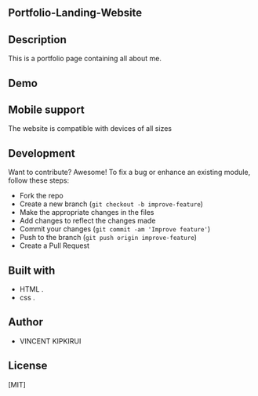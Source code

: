 ## Portfolio-Landing-Website
## Description
This is  a portfolio page containing all about me.
## Demo


## Mobile support
The  website is compatible with devices of all sizes 
## Development
Want to contribute? Awesome!
To fix a bug or enhance an existing module, follow these steps:
- Fork the repo
- Create a new branch (`git checkout -b improve-feature`)
- Make the appropriate changes in the files
- Add changes to reflect the changes made
- Commit your changes (`git commit -am 'Improve feature'`)
- Push to the branch (`git push origin improve-feature`)
- Create a Pull Request
## Built with
-  HTML .
-  css .

## Author
- VINCENT KIPKIRUI

## License
[MIT]